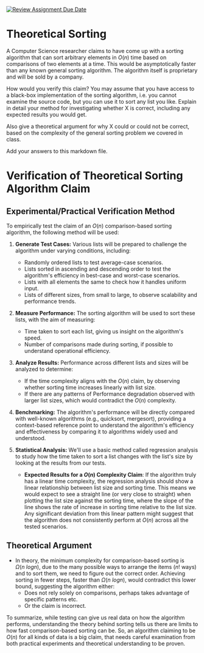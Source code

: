 [![Review Assignment Due Date](https://classroom.github.com/assets/deadline-readme-button-24ddc0f5d75046c5622901739e7c5dd533143b0c8e959d652212380cedb1ea36.svg)](https://classroom.github.com/a/9YUeXH71)
# Theoretical Sorting

A Computer Science researcher claims to have come up with a sorting algorithm
that can sort arbitrary elements in $O(n)$ time based on comparisons of two
elements at a time. This would be asymptotically faster than any known general
sorting algorithm. The algorithm itself is proprietary and will be sold by a
company.

How would you verify this claim? You may assume that you have access to a
black-box implementation of the sorting algorithm, i.e. you cannot examine the
source code, but you can use it to sort any list you like. Explain in detail
your method for investigating whether X is correct, including any expected
results you would get.

Also give a theoretical argument for why X could or could not be correct, based
on the complexity of the general sorting problem we covered in class.

Add your answers to this markdown file.

# Verification of Theoretical Sorting Algorithm Claim

## Experimental/Practical Verification Method

To empirically test the claim of an $O(n)$ comparison-based sorting algorithm, the following method will be used:

1. **Generate Test Cases:** Various lists will be prepared to challenge the algorithm under varying conditions, including:
   - Randomly ordered lists to test average-case scenarios.
   - Lists sorted in ascending and descending order to test the algorithm's efficiency in best-case and worst-case scenarios.
   - Lists with all elements the same to check how it handles uniform input.
   - Lists of different sizes, from small to large, to observe scalability and performance trends.

2. **Measure Performance:** The sorting algorithm will be used to sort these lists, with the aim of measuring:
   - Time taken to sort each list, giving us insight on the algorithm's speed.
   - Number of comparisons made during sorting, if possible to understand operational efficiency.

3. **Analyze Results:** Performance across different lists and sizes will be analyzed to determine:
   - If the time complexity aligns with the $O(n)$ claim, by observing whether sorting time increases linearly with list size.
   - If there are any patterns of Performance degradation observed with larger list sizes, which would contradict the $O(n)$ complexity.

4. **Benchmarking:** The algorithm's performance will be directly compared with well-known algorithms (e.g., quicksort, mergesort), providing a context-based reference point to understand the algorithm's efficiency and effectiveness by comparing it to algorithms widely used and understood.

5. **Statistical Analysis:** We'll use a basic method called regression analysis to study how the time taken to sort a list changes with the list's size by looking at the results from our tests.
    - **Expected Results for a $O(n)$ Complexity Claim**:
   If the algorithm truly has a linear time complexity, the regression analysis should show a linear relationship between list size and sorting time. This means we would expect to see a straight line (or very close to straight) when plotting the list size against the sorting time, where the slope of the line shows the rate of increase in sorting time relative to the list size. Any significant deviation from this linear pattern might suggest that the algorithm does not consistently perform at $O(n)$ across all the tested scenarios.

## Theoretical Argument

- In theory, the minimum complexity for comparison-based sorting is $Ω(n\ log n)$, due to the many possible ways to arrange the items ($n!$ ways) and to sort them, we need to figure out the correct order. Achieving sorting in fewer steps, faster than $Ω(n\ logn)$, would contradict this lower bound, suggesting the algorithm either:
  - Does not rely solely on comparisons, perhaps takes advantage of specific patterns etc.
  - Or the claim is incorrect.

To summarize, while testing can give us real data on how the algorithm performs, understanding the theory behind sorting tells us there are limits to how fast comparison-based sorting can be. So, an algorithm claiming to be $O(n)$ for all kinds of data is a big claim, that needs careful examination from both practical experiments and theoretical understanding to be proven.


